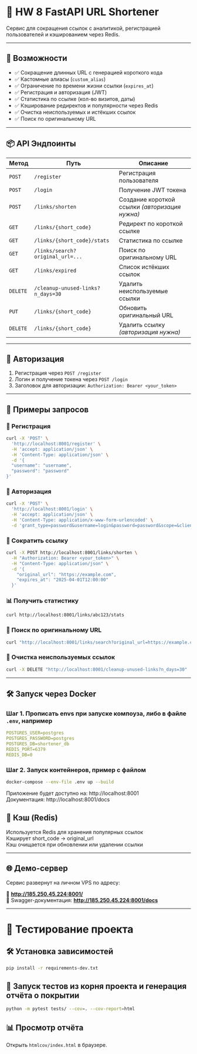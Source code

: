 # 🔗 HW 8 FastAPI URL Shortener

Сервис для сокращения ссылок с аналитикой, регистрацией пользователей и кэшированием через Redis.

---

## 🚀 Возможности

- ✅ Сокращение длинных URL с генерацией короткого кода
- ✅ Кастомные алиасы (`custom_alias`)
- ✅ Ограничение по времени жизни ссылки (`expires_at`)
- ✅ Регистрация и авторизация (JWT)
- ✅ Статистика по ссылке (кол-во визитов, даты)
- ✅ Кэширование редиректов и популярности через Redis
- ✅ Очистка неиспользуемых и истёкших ссылок
- ✅ Поиск по оригинальному URL

---

## 📦 API Эндпоинты

| Метод | Путь | Описание |
|-------|------|----------|
| `POST` | `/register` | Регистрация пользователя |
| `POST` | `/login` | Получение JWT токена |
| `POST` | `/links/shorten` | Создание короткой ссылки *(авторизация нужна)* |
| `GET` | `/links/{short_code}` | Редирект по короткой ссылке |
| `GET` | `/links/{short_code}/stats` | Статистика по ссылке |
| `GET` | `/links/search?original_url=...` | Поиск по оригинальному URL |
| `GET` | `/links/expired` | Список истёкших ссылок |
| `DELETE` | `/cleanup-unused-links?n_days=30` | Удалить неиспользуемые ссылки |
| `PUT` | `/links/{short_code}` | Обновить оригинальный URL |
| `DELETE` | `/links/{short_code}` | Удалить ссылку *(авторизация нужна)* |

---

## 🔐 Авторизация

1. Регистрация через `POST /register`  
2. Логин и получение токена через `POST /login`  
3. Заголовок для авторизации: `Authorization: Bearer <your_token>`

---

## 🧪 Примеры запросов

### 📝 Регистрация 
```bash
curl -X 'POST' \
  'http://localhost:8001/register' \
  -H 'accept: application/json' \
  -H 'Content-Type: application/json' \
  -d '{
  "username": "username",
  "password": "password"
}'
```

### 🔑 Авторизация 
```bash
curl -X 'POST' \
  'http://localhost:8001/login' \
  -H 'accept: application/json' \
  -H 'Content-Type: application/x-www-form-urlencoded' \
  -d 'grant_type=password&username=login&password=password&scope=&client_id=string&client_secret=string'
```

### 🔗 Сократить ссылку
```bash
curl -X POST http://localhost:8001/links/shorten \
  -H "Authorization: Bearer <your_token>" \
  -H "Content-Type: application/json" \
  -d '{
    "original_url": "https://example.com",
    "expires_at": "2025-04-01T12:00:00"
  }'
```

### 📊 Получить статистику
```bash
curl http://localhost:8001/links/abc123/stats
```

### 🔎 Поиск по оригинальному URL
```bash
curl "http://localhost:8001/links/search?original_url=https://example.com"
```

### 🧼 Очистка неиспользуемых ссылок
```bash
curl -X DELETE "http://localhost:8001/cleanup-unused-links?n_days=30"
```

---
## 🛠️ Запуск через Docker

### Шаг 1. Прописать envs при запуске компоуза, либо в файле `.env`, например
```yaml
POSTGRES_USER=postgres
POSTGRES_PASSWORD=postgres
POSTGRES_DB=shortener_db
REDIS_PORT=6379
REDIS_DB=0
```

### Шаг 2. Запуск контейнеров, пример с файлом
```bash
docker-compose --env-file .env up --build
```

Приложение будет доступно на:
http://localhost:8001 \
Документация: http://localhost:8001/docs

## 💾 Кэш (Redis)
Используется Redis для хранения популярных ссылок \
Кэширует short_code → original_url \
Кэш очищается при обновлении или удалении ссылки

---
## 🌐 Демо-сервер

Сервис развернут на личном VPS по адресу:

🔗 **http://185.250.45.224:8001/**  
📄 Swagger-документация: **http://185.250.45.224:8001/docs**

---

# 📌 Тестирование проекта

## 🛠 Установка зависимостей
```bash
pip install -r requirements-dev.txt
```

## 🚀 Запуск тестов из корня проекта и генерация отчёта о покрытии
```bash
python -m pytest tests/ --cov=. --cov-report=html
```

## 📊 Просмотр отчёта
Открыть `htmlcov/index.html` в браузере.


